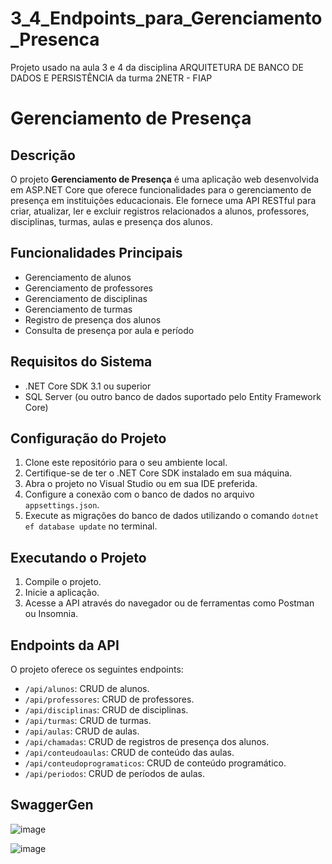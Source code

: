 # 3_4_Endpoints_para_Gerenciamento_Presenca
Projeto usado na aula  3 e 4 da disciplina ARQUITETURA DE BANCO DE DADOS E PERSISTÊNCIA da turma 2NETR - FIAP

# Gerenciamento de Presença

## Descrição
O projeto **Gerenciamento de Presença** é uma aplicação web desenvolvida em ASP.NET Core que oferece funcionalidades para o gerenciamento de presença em instituições educacionais. Ele fornece uma API RESTful para criar, atualizar, ler e excluir registros relacionados a alunos, professores, disciplinas, turmas, aulas e presença dos alunos.

## Funcionalidades Principais
- Gerenciamento de alunos
- Gerenciamento de professores
- Gerenciamento de disciplinas
- Gerenciamento de turmas
- Registro de presença dos alunos
- Consulta de presença por aula e período

## Requisitos do Sistema
- .NET Core SDK 3.1 ou superior
- SQL Server (ou outro banco de dados suportado pelo Entity Framework Core)

## Configuração do Projeto
1. Clone este repositório para o seu ambiente local.
2. Certifique-se de ter o .NET Core SDK instalado em sua máquina.
3. Abra o projeto no Visual Studio ou em sua IDE preferida.
4. Configure a conexão com o banco de dados no arquivo `appsettings.json`.
5. Execute as migrações do banco de dados utilizando o comando `dotnet ef database update` no terminal.

## Executando o Projeto
1. Compile o projeto.
2. Inicie a aplicação.
3. Acesse a API através do navegador ou de ferramentas como Postman ou Insomnia.

## Endpoints da API
O projeto oferece os seguintes endpoints:

- `/api/alunos`: CRUD de alunos.
- `/api/professores`: CRUD de professores.
- `/api/disciplinas`: CRUD de disciplinas.
- `/api/turmas`: CRUD de turmas.
- `/api/aulas`: CRUD de aulas.
- `/api/chamadas`: CRUD de registros de presença dos alunos.
- `/api/conteudoaulas`: CRUD de conteúdo das aulas.
- `/api/conteudoprogramaticos`: CRUD de conteúdo programático.
- `/api/periodos`: CRUD de períodos de aulas.

## SwaggerGen

![image](https://github.com/LucasSebrian/3_4_Endpoints_para_Gerenciamento_Presenca/assets/40295405/d6827a13-7974-4921-a7a8-e1d79d850970)

![image](https://github.com/LucasSebrian/3_4_Endpoints_para_Gerenciamento_Presenca/assets/40295405/487039ab-efd6-4414-9c30-24f86fa4b803)

